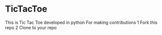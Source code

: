 # TicTacToe
This is Tic Tac Toe developed in python
For making contributions 
1 Fork this repo
2 Clone to your repo

